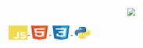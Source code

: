 ## 
<div align="center">
  <a href="https://github.com/MTKSX">
  <img height="180em" src="https://github-readme-stats.vercel.app/api?username=MTKSX&show_icons=true&theme=dracula&include_all_commits=true&count_private=true"/>
 
</div>
<div style="display: inline_block"><br>
  <img align="center" alt="MTKSX-Js" height="30" width="40" src="https://raw.githubusercontent.com/devicons/devicon/master/icons/javascript/javascript-plain.svg">
  <img align="center" alt="MTKSX-HTML" height="30" width="40" src="https://raw.githubusercontent.com/devicons/devicon/master/icons/html5/html5-original.svg">
  <img align="center" alt="MTKSX-CSS" height="30" width="40" src="https://raw.githubusercontent.com/devicons/devicon/master/icons/css3/css3-original.svg">
  <img align="center" alt="MTKSX-Python" height="30" width="40" src="https://raw.githubusercontent.com/devicons/devicon/master/icons/python/python-original.svg">

</div>
  
  ##
